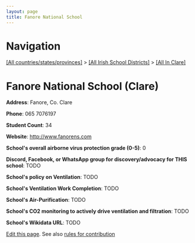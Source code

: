 ```yaml
---
layout: page
title: Fanore National School
---
```

# Navigation

[[All countries/states/provinces]](../../..) > [[All Irish School Districts]](../..) > [[All In Clare]](..)

# Fanore National School (Clare)

**Address**: Fanore, Co. Clare

**Phone**: 065 7076197

**Student Count**: 34

**Website**: <http://www.fanorens.com>

**School's overall airborne virus protection grade (0-5)**: 0

**Discord, Facebook, or WhatsApp group for discovery/advocacy for THIS school**: TODO

**School's policy on Ventilation**: TODO

**School's Ventilation Work Completion**: TODO

**School's Air-Purification**: TODO

**School's CO2 monitoring to actively drive ventilation and filtration**: TODO

**School's Wikidata URL**: TODO


[Edit this page](https://github.com/ventilate-schools/Ireland/edit/main/./Clare/Fanore_National_School.md). See also [rules for contribution](../../../contribution-rules/)